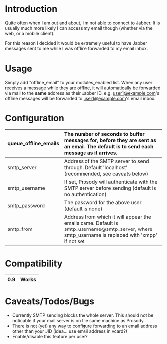 # Introduction #

Quite often when I am out and about, I'm not able to connect to Jabber. It is usually much more likely I can access my email though (whether via the web, or a mobile client).

For this reason I decided it would be extremely useful to have Jabber messages sent to me while I was offline forwarded to my email inbox.

# Usage #

Simply add "offline\_email" to your modules\_enabled list. When any user receives a message while they are offline, it will automatically be forwarded via mail to the **same** address as their Jabber ID. e.g. user1@example.com's offline messages will be forwarded to user1@example.com's email inbox.

# Configuration #

| queue\_offline\_emails | The number of seconds to buffer messages for, before they are sent as an email. The default is to send each message as it arrives. |
|:-----------------------|:-----------------------------------------------------------------------------------------------------------------------------------|
| smtp\_server           | Address of the SMTP server to send through. Default 'localhost' (recommended, see caveats below)                                   |
| smtp\_username         | If set, Prosody will authenticate with the SMTP server before sending (default is no authentication)                               |
| smtp\_password         | The password for the above user (default is none)                                                                                  |
| smtp\_from             | Address from which it will appear the emails came. Default is smtp\_username@smtp\_server, where smtp\_username is replaced with 'xmpp' if not set |

# Compatibility #
|0.9|Works|
|:--|:----|

# Caveats/Todos/Bugs #

  * Currently SMTP sending blocks the whole server. This should not be noticable if your mail server is on the same machine as Prosody.
  * There is not (yet) any way to configure forwarding to an email address other than your JID (idea... use email address in vcard?)
  * Enable/disable this feature per user?